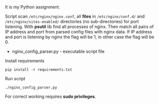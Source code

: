 It is my Python assignment.

Script scan `/etc/nginx/nginx.conf`, all **files** in `/etc/nginx/conf.d/` and `/etc/nginx/sites-enabled/` directories (no sub-directories) for port listening. With **psutil** lib find all processes of nginx. Then match all pairs of IP address and port from parsed config files with nginx data. If IP address and port is listening by nginx the flag will be 1, in other case the flag will be 0.

* nginx_config_parser.py - executable script file

Install requirements
```
pip install -r requirements.txt
```

Run script
```
./nginx_config_parser.py
```

For correct working requires **sudo privileges**.
